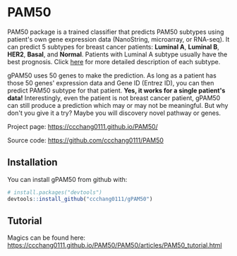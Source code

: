 # PAM50

PAM50 package is a trained classifier that predicts PAM50 subtypes using patient's own gene expression data (NanoString, microarray, or RNA-seq). 
It can predict 5 subtypes for breast cancer patients: **Luminal A**, **Luminal B**, **HER2**, **Basal**, and **Normal**. 
Patients with Luminal A subtype usually have the best prognosis. Click [here](https://ww5.komen.org/BreastCancer/SubtypesofBreastCancer.html) for more detailed description of each subtype.

gPAM50 uses 50 genes to make the prediction. As long as a patient has those 50 genes' expression data and Gene ID (Entrez ID), 
you can then predict PAM50 subtype for that patient. **Yes, it works for a single patient's data!**
Interestingly, even the patient is not breast cancer patient, gPAM50 can still produce a prediction which may or may not be meaningful. 
But why don't you give it a try? Maybe you will discovery novel pathway or genes. 


Project page: https://ccchang0111.github.io/PAM50/

Source code: https://github.com/ccchang0111/PAM50

## Installation

You can install gPAM50 from github with:

``` r
# install.packages("devtools")
devtools::install_github("ccchang0111/gPAM50")
```

## Tutorial

Magics can be found here: https://ccchang0111.github.io/PAM50/PAM50/articles/PAM50_tutorial.html

